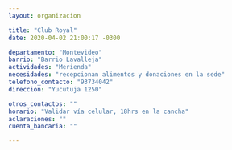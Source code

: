 ```yaml
---
layout: organizacion

title: "Club Royal"
date: 2020-04-02 21:00:17 -0300

departamento: "Montevideo"
barrio: "Barrio Lavalleja"
actividades: "Merienda"
necesidades: "recepcionan alimentos y donaciones en la sede"
telefono_contacto: "93734042"
direccion: "Yucutuja 1250"

otros_contactos: ""
horario: "Validar vía celular, 18hrs en la cancha"
aclaraciones: ""
cuenta_bancaria: ""

---
```

